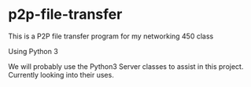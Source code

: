 # p2p-file-transfer
This is a P2P file transfer program for my networking 450 class

Using Python 3

We will probably use the Python3 Server classes to assist in this project. Currently looking into their uses.
